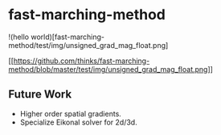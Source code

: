 # fast-marching-method

!(hello world)[fast-marching-method/test/img/unsigned_grad_mag_float.png]

[[https://github.com/thinks/fast-marching-method/blob/master/test/img/unsigned_grad_mag_float.png]]

## Future Work
* Higher order spatial gradients.
* Specialize Eikonal solver for 2d/3d.
